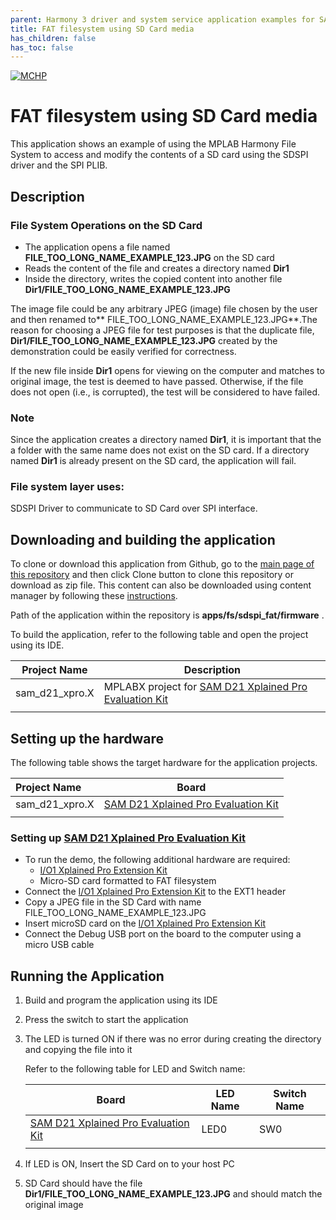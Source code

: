 ```yaml
---
parent: Harmony 3 driver and system service application examples for SAM D21/DA1 family
title: FAT filesystem using SD Card media 
has_children: false
has_toc: false
---
```


[![MCHP](https://www.microchip.com/ResourcePackages/Microchip/assets/dist/images/logo.png)](https://www.microchip.com)

# FAT filesystem using SD Card media

This application shows an example of using the MPLAB Harmony File System to access and modify the contents of a SD card using the SDSPI driver and the SPI PLIB.

## Description

### File System Operations on the SD Card

- The application opens a file named **FILE_TOO_LONG_NAME_EXAMPLE_123.JPG** on the SD card
- Reads the content of the file and creates a directory named **Dir1**
- Inside the directory, writes the copied content into another file **Dir1/FILE_TOO_LONG_NAME_EXAMPLE_123.JPG**

The image file could be any arbitrary JPEG (image) file chosen by the user and then renamed to** FILE_TOO_LONG_NAME_EXAMPLE_123.JPG**.The reason for choosing a JPEG file for test purposes is that the duplicate file, **Dir1/FILE_TOO_LONG_NAME_EXAMPLE_123.JPG** created by the demonstration could be easily verified for correctness.

If the new file inside **Dir1** opens for viewing on the computer and matches to original image, the test is deemed to have passed. Otherwise, if the file does not open (i.e., is corrupted), the test will be considered to have failed.

### Note

Since the application creates a directory named **Dir1**, it is important that the a folder with the same name does not exist on the SD card. If a directory named **Dir1** is already present on the SD card, the application will fail.

### File system layer uses:

SDSPI Driver to communicate to SD Card over SPI interface.

## Downloading and building the application

To clone or download this application from Github, go to the [main page of this repository](https://github.com/Microchip-MPLAB-Harmony/core_apps_sam_d21_da1) and then click Clone button to clone this repository or download as zip file.
This content can also be downloaded using content manager by following these [instructions](https://github.com/Microchip-MPLAB-Harmony/contentmanager/wiki).

Path of the application within the repository is **apps/fs/sdspi_fat/firmware** .

To build the application, refer to the following table and open the project using its IDE.

| Project Name      | Description                                    |
| ----------------- | ---------------------------------------------- |
| sam_d21_xpro.X | MPLABX project for [SAM D21 Xplained Pro Evaluation Kit](https://www.microchip.com/developmenttools/ProductDetails/atsamd21-xpro) |
|||

## Setting up the hardware

The following table shows the target hardware for the application projects.

| Project Name| Board|
|:---------|:---------:|
| sam_d21_xpro.X | [SAM D21 Xplained Pro Evaluation Kit](https://www.microchip.com/developmenttools/ProductDetails/atsamd21-xpro) |
|||

### Setting up [SAM D21 Xplained Pro Evaluation Kit](https://www.microchip.com/developmenttools/ProductDetails/atsamd21-xpro)

- To run the demo, the following additional hardware are required:
  - [I/O1 Xplained Pro Extension Kit](https://www.microchip.com/developmenttools/ProductDetails/ATIO1-XPRO)
  - Micro-SD card formatted to FAT filesystem
- Connect the [I/O1 Xplained Pro Extension Kit](https://www.microchip.com/developmenttools/ProductDetails/ATIO1-XPRO) to the EXT1 header
- Copy a JPEG file in the SD Card with name FILE_TOO_LONG_NAME_EXAMPLE_123.JPG
- Insert microSD card on the [I/O1 Xplained Pro Extension Kit](https://www.microchip.com/developmenttools/ProductDetails/ATIO1-XPRO)
- Connect the Debug USB port on the board to the computer using a micro USB cable

## Running the Application

1. Build and program the application using its IDE
2. Press the switch to start the application
3. The LED is turned ON if there was no error during creating the directory and copying the file into it

    Refer to the following table for LED and Switch name:

    | Board | LED Name | Switch Name|
    | ----- | -------- | ---------- |
    |  [SAM D21 Xplained Pro Evaluation Kit](https://www.microchip.com/developmenttools/ProductDetails/atsamd21-xpro) | LED0 | SW0 |
    |||

4. If LED is ON, Insert the SD Card on to your host PC
5. SD Card should have the file **Dir1/FILE_TOO_LONG_NAME_EXAMPLE_123.JPG** and should match the original image